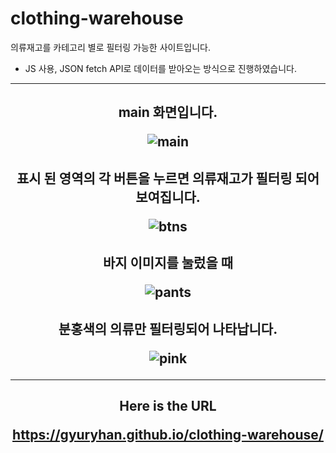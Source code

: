 # clothing-warehouse
의류재고를 카테고리 별로 필터링 가능한 사이트입니다.
- JS 사용, JSON fetch API로 데이터를 받아오는 방식으로 진행하였습니다.
<hr>

<h2 align="center"> main 화면입니다.

![main](https://user-images.githubusercontent.com/66048317/94388047-e2f6c280-0186-11eb-9a44-559e6da349ba.jpg)

<h2 align="center"> 표시 된 영역의 각 버튼을 누르면 의류재고가 필터링 되어 보여집니다.

![btns](https://user-images.githubusercontent.com/66048317/94388057-e722e000-0186-11eb-8499-e2249820e4d8.jpg)

<h2 align="center"> 바지 이미지를 눌렀을 때

![pants](https://user-images.githubusercontent.com/66048317/94388058-e722e000-0186-11eb-8901-4e4e3a1fb1cb.jpg)

<h2 align="center"> 분홍색의 의류만 필터링되어 나타납니다.

![pink](https://user-images.githubusercontent.com/66048317/94388056-e68a4980-0186-11eb-9733-d968f6ef6427.jpg)


<hr>
<h2 align="center"> Here is the URL
  
https://gyuryhan.github.io/clothing-warehouse/
